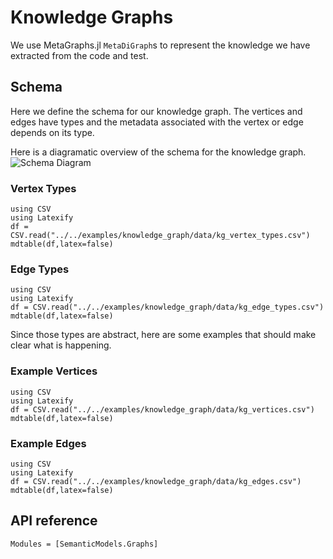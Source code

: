 # Knowledge Graphs

We use MetaGraphs.jl `MetaDiGraph`s to represent the knowledge we have extracted from the
code and test. 
## Schema

Here we define the schema for our knowledge graph. The vertices and edges have types and
the metadata associated with the vertex or edge depends on its type.

Here is a diagramatic overview of the schema for the knowledge graph. 
![Schema Diagram](img/olog.dot.svg)

### Vertex Types

```@eval
using CSV
using Latexify
df = CSV.read("../../examples/knowledge_graph/data/kg_vertex_types.csv")
mdtable(df,latex=false)
```

### Edge Types

```@eval
using CSV
using Latexify
df = CSV.read("../../examples/knowledge_graph/data/kg_edge_types.csv")
mdtable(df,latex=false)
```

Since those types are abstract, here are some examples that should make clear what is happening.
### Example Vertices

```@eval
using CSV
using Latexify
df = CSV.read("../../examples/knowledge_graph/data/kg_vertices.csv")
mdtable(df,latex=false)
```

### Example Edges
```@eval
using CSV
using Latexify
df = CSV.read("../../examples/knowledge_graph/data/kg_edges.csv")
mdtable(df,latex=false)
```
## API reference

```@autodocs
Modules = [SemanticModels.Graphs]
```
